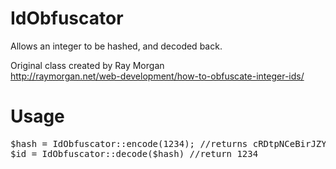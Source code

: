 IdObfuscator
============

Allows an integer to be hashed, and decoded back.

Original class created by Ray Morgan<br />
http://raymorgan.net/web-development/how-to-obfuscate-integer-ids/

Usage
============
<pre>$hash = IdObfuscator::encode(1234); //returns cRDtpNCeBirJZY$IuwhXSQ
$id = IdObfuscator::decode($hash) //return 1234</pre>